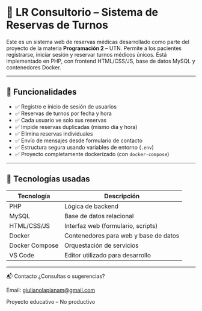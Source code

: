 # 🏥 LR Consultorio – Sistema de Reservas de Turnos

Este es un sistema web de reservas médicas desarrollado como parte del proyecto de la materia **Programación 2** – UTN. Permite a los pacientes registrarse, iniciar sesión y reservar turnos médicos únicos. Está implementado en PHP, con frontend HTML/CSS/JS, base de datos MySQL y contenedores Docker.

---

## 🚀 Funcionalidades

- ✅ Registro e inicio de sesión de usuarios
- ✅ Reservas de turnos por fecha y hora
- ✅ Cada usuario ve solo sus reservas
- ✅ Impide reservas duplicadas (mismo día y hora)
- ✅ Elimina reservas individuales
- ✅ Envío de mensajes desde formulario de contacto
- ✅ Estructura segura usando variables de entorno (`.env`)
- ✅ Proyecto completamente dockerizado (con `docker-compose`)

---

## 🧱 Tecnologías usadas

| Tecnología     | Descripción                          |
|----------------|--------------------------------------|
| PHP            | Lógica de backend                    |
| MySQL          | Base de datos relacional             |
| HTML/CSS/JS    | Interfaz web (formulario, scripts)   |
| Docker         | Contenedores para web y base de datos |
| Docker Compose | Orquestación de servicios            |
| VS Code        | Editor utilizado para desarrollo     |

---

📬 Contacto
¿Consultas o sugerencias?

Email: giulianolapianam@gmail.com

Proyecto educativo – No productivo

